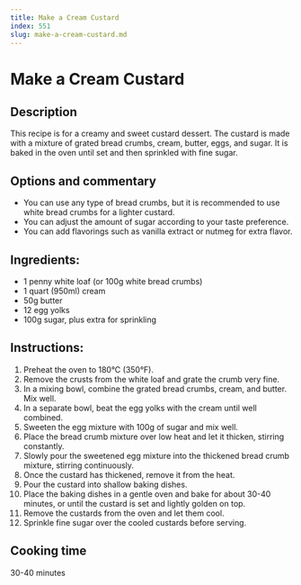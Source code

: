 ```yaml
---
title: Make a Cream Custard
index: 551
slug: make-a-cream-custard.md
---
```


# Make a Cream Custard

## Description
This recipe is for a creamy and sweet custard dessert. The custard is made with a mixture of grated bread crumbs, cream, butter, eggs, and sugar. It is baked in the oven until set and then sprinkled with fine sugar.

## Options and commentary
- You can use any type of bread crumbs, but it is recommended to use white bread crumbs for a lighter custard.
- You can adjust the amount of sugar according to your taste preference.
- You can add flavorings such as vanilla extract or nutmeg for extra flavor.

## Ingredients:
- 1 penny white loaf (or 100g white bread crumbs)
- 1 quart (950ml) cream
- 50g butter
- 12 egg yolks
- 100g sugar, plus extra for sprinkling

## Instructions:
1. Preheat the oven to 180°C (350°F).
2. Remove the crusts from the white loaf and grate the crumb very fine.
3. In a mixing bowl, combine the grated bread crumbs, cream, and butter. Mix well.
4. In a separate bowl, beat the egg yolks with the cream until well combined.
5. Sweeten the egg mixture with 100g of sugar and mix well.
6. Place the bread crumb mixture over low heat and let it thicken, stirring constantly.
7. Slowly pour the sweetened egg mixture into the thickened bread crumb mixture, stirring continuously.
8. Once the custard has thickened, remove it from the heat.
9. Pour the custard into shallow baking dishes.
10. Place the baking dishes in a gentle oven and bake for about 30-40 minutes, or until the custard is set and lightly golden on top.
11. Remove the custards from the oven and let them cool.
12. Sprinkle fine sugar over the cooled custards before serving.

## Cooking time
30-40 minutes